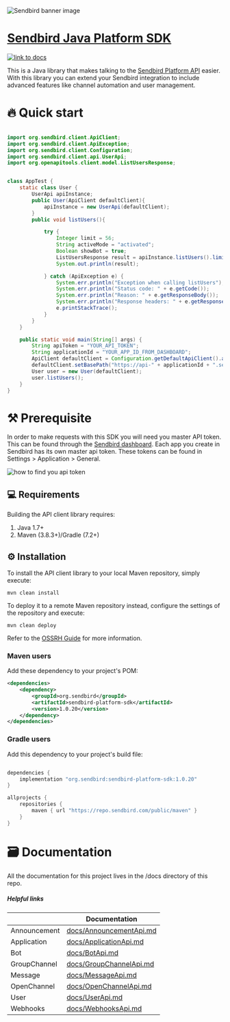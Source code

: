 ![Sendbird banner image](http://ww1.prweb.com/prfiles/2021/09/14/18371217/Sendbird_Logo_RGB_lg.png)

# [Sendbird Java Platform SDK](https://sendbird.com/docs/chat/v3/platform-api/getting-started/prepare-to-use-api)


[![link to docs](https://img.shields.io/badge/SDK-docs-green)](/docs)

This is a Java library that makes talking to the [Sendbird Platform API](https://sendbird.com/docs/chat/v3/platform-api/getting-started/prepare-to-use-api) easier. With this library you can extend your Sendbird integration to include advanced features like channel automation and user management.

# 🔥 Quick start

```java

import org.sendbird.client.ApiClient;
import org.sendbird.client.ApiException;
import org.sendbird.client.Configuration;
import org.sendbird.client.api.UserApi;
import org.openapitools.client.model.ListUsersResponse;


class AppTest {
    static class User {
        UserApi apiInstance;
        public User(ApiClient defaultClient){
            apiInstance = new UserApi(defaultClient);
        }
        public void listUsers(){

            try {
                Integer limit = 56;
                String activeMode = "activated";
                Boolean showBot = true;
                ListUsersResponse result = apiInstance.listUsers().limit(limit).activeMode(activeMode).execute();
                System.out.println(result);

            } catch (ApiException e) {
                System.err.println("Exception when calling listUsers");
                System.err.println("Status code: " + e.getCode());
                System.err.println("Reason: " + e.getResponseBody());
                System.err.println("Response headers: " + e.getResponseHeaders());
                e.printStackTrace();
            }
        }
    }

    public static void main(String[] args) {
        String apiToken = "YOUR_API_TOKEN";
        String applicationId = "YOUR_APP_ID_FROM_DASHBOARD";
        ApiClient defaultClient = Configuration.getDefaultApiClient().addDefaultHeader("Api-Token", apiToken);
        defaultClient.setBasePath("https://api-" + applicationId + ".sendbird.com");
        User user = new User(defaultClient);
        user.listUsers();
    }
}

```

# ⚒️ Prerequisite
In order to make requests with this SDK you will need you master API token. This can be found through the [Sendbird dashboard](https://dashboard.sendbird.com/).  Each app you create in Sendbird has its own master api token. These tokens can be found in Settings > Application > General.

![how to find you api token](https://i.imgur.com/0YMKtpX.png)

## 💻 Requirements

Building the API client library requires:
1. Java 1.7+
2. Maven (3.8.3+)/Gradle (7.2+)

## ⚙️ Installation

To install the API client library to your local Maven repository, simply execute:

```shell
mvn clean install
```

To deploy it to a remote Maven repository instead, configure the settings of the repository and execute:

```shell
mvn clean deploy
```

Refer to the [OSSRH Guide](http://central.sonatype.org/pages/ossrh-guide.html) for more information.

### Maven users

Add these dependency to your project's POM:

```xml
<dependencies>
    <dependency>
        <groupId>org.sendbird</groupId>
        <artifactId>sendbird-platform-sdk</artifactId>
        <version>1.0.20</version>
    </dependency>
</dependencies>
```

### Gradle users

Add this dependency to your project's build file:

```groovy

dependencies {
    implementation "org.sendbird:sendbird-platform-sdk:1.0.20"
}

allprojects {
    repositories {
        maven { url "https://repo.sendbird.com/public/maven" }
    }
}
```





# 🗃️ Documentation 
All the documentation for this project lives in the /docs directory of this repo. 

##### Helpful links

|       | Documentation |
| ----------- | ----------- |
| Announcement   | [docs/AnnouncementApi.md](docs/AnnouncementApi.md)|
| Application | [docs/ApplicationApi.md](docs/ApplicationApi.md)  |
| Bot | [docs/BotApi.md](docs/BotApi.md)  |
| GroupChannel | [docs/GroupChannelApi.md](docs/GroupChannelApi.md)  |
| Message | [docs/MessageApi.md](docs/MessageApi.md)  |
| OpenChannel | [docs/OpenChannelApi.md ](docs/OpenChannelApi.md)  |
| User | [docs/UserApi.md](docs/UserApi.md)  |
| Webhooks | [docs/WebhooksApi.md](docs/WebhooksApi.md)  |


